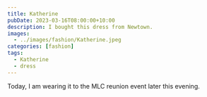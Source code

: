```yaml
---
title: Katherine
pubDate: 2023-03-16T08:00:00+10:00
description: I bought this dress from Newtown.
images:
  - ../images/fashion/Katherine.jpeg
categories: [fashion]
tags:
  - Katherine
  - dress
---
```


Today, I am wearing it to the MLC reunion event later this evening.
